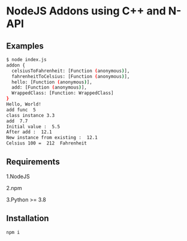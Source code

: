 # NodeJS Addons using C++ and N-API

## Examples

```bash
$ node index.js
addon {
  celsiusToFahrenheit: [Function (anonymous)],
  fahrenheitToCelsius: [Function (anonymous)],
  hello: [Function (anonymous)],
  add: [Function (anonymous)],
  WrappedClass: [Function: WrappedClass]
}
Hello, World!
add func  5
class instance 3.3
add  7.7
Initial value :  5.5
After add :  12.1
New instance from existing :  12.1
Celsius 100 =  212  Fahrenheit
```

## Requirements

1.NodeJS

2.npm

3.Python >= 3.8

## Installation

```bash
npm i
```
